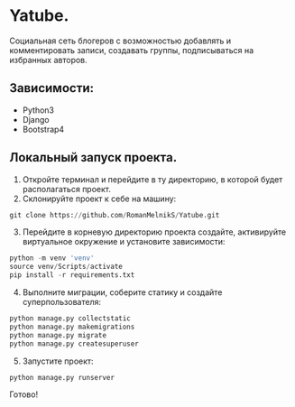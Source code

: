 # Yatube.
Социальная сеть блогеров с возможностью добавлять и комментировать записи, создавать группы, подписываться на избранных авторов.

## Зависимости:
- Python3
- Django
- Bootstrap4

## Локальный запуск проекта.
1. Откройте терминал и перейдите в ту директорию, в которой будет располагаться проект.
2. Склонируйте проект к себе на машину:
```python
git clone https://github.com/RomanMelnikS/Yatube.git
```
3. Перейдите в корневую директорию проекта создайте, активируйте виртуальное окружение и установите зависимости:
```python
python -m venv 'venv'
source venv/Scripts/activate
pip install -r requirements.txt
```
4. Выполните миграции, соберите статику и создайте суперпользователя:
```python
python manage.py collectstatic
python manage.py makemigrations
python manage.py migrate
python manage.py createsuperuser
```
5. Запустите проект:
```python
python manage.py runserver
```

Готово!
